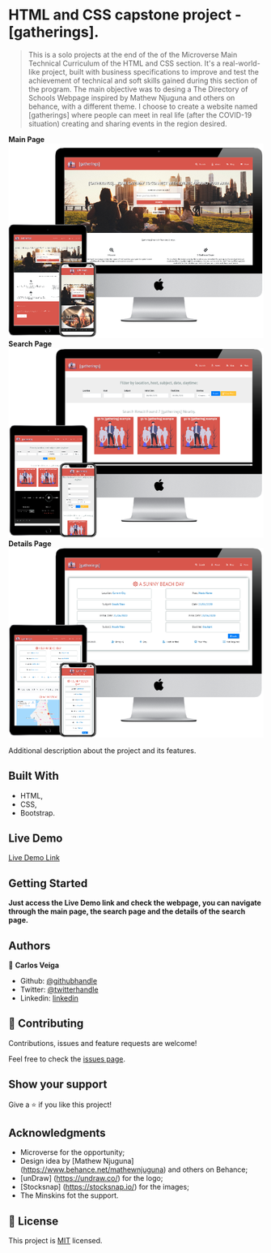 # HTML and CSS capstone project - [gatherings].

>  This is a solo projects at the end of the of the Microverse Main Technical Curriculum of the HTML and CSS section. It's a real-world-like project, built with business specifications to improve and test the achievement of technical and soft skills gained during this section of the program. The main objective was to desing a The Directory of Schools Webpage inspired by Mathew Njuguna and others on behance, with a different theme. I choose to create a website named [gatherings] where people can meet in real life (after the COVID-19 situation) creating and sharing events in the region desired.

**Main Page**
![Main Page](./app_screenshot.png)
**Search Page**
![Search Page](./app_screenshot2.png)
**Details Page**
![Details Page](./app_screenshot3.png)

Additional description about the project and its features.

## Built With

- HTML,
- CSS,
- Bootstrap.

## Live Demo

[Live Demo Link](https://raw.githack.com/wrakc/HTML-CSS-Capstone-Project/feature/main.html)


## Getting Started

**Just access the Live Demo link and check the webpage, you can navigate through the main page, the search page and the details of the search page.**

## Authors

👤 **Carlos Veiga**

- Github: [@githubhandle](https://github.com/wrakc)
- Twitter: [@twitterhandle](https://twitter.com/carlosveig)
- Linkedin: [linkedin](https://linkedin.com/chveiga)

## 🤝 Contributing

Contributions, issues and feature requests are welcome!

Feel free to check the [issues page](issues/).

## Show your support

Give a ⭐️ if you like this project!

## Acknowledgments

- Microverse for the opportunity;
- Design idea by [Mathew Njuguna] (https://www.behance.net/mathewnjuguna) and others on Behance;
- [unDraw] (https://undraw.co/) for the logo;
- [Stocksnap] (https://stocksnap.io/) for the images;
- The Minskins fot the support.

## 📝 License

This project is [MIT](lic.url) licensed.
